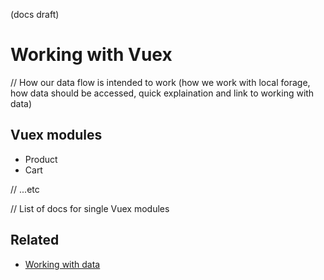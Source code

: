 (docs draft)

# Working with Vuex

// How our data flow is intended to work (how we work with local forage, how data should be accessed, quick explaination and link to working with data)

## Vuex modules
 * Product
 * Cart
 
 
// ...etc

// List of docs for single Vuex modules

## Related

* [Working with data](https://github.com/DivanteLtd/vue-storefront/blob/master/doc/Working%20with%20data.md)
